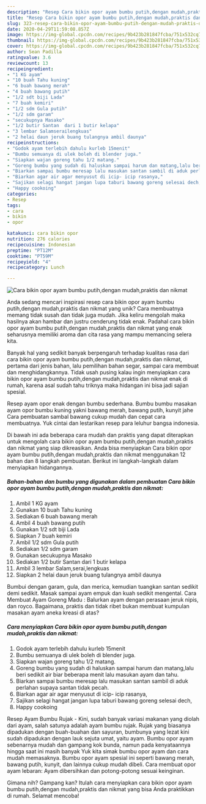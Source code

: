 ```yaml
---
description: "Resep Cara bikin opor ayam bumbu putih,dengan mudah,praktis dan nikmat Anti Gagal"
title: "Resep Cara bikin opor ayam bumbu putih,dengan mudah,praktis dan nikmat Anti Gagal"
slug: 323-resep-cara-bikin-opor-ayam-bumbu-putih-dengan-mudah-praktis-dan-nikmat-anti-gagal
date: 2020-04-29T11:59:08.857Z
image: https://img-global.cpcdn.com/recipes/9b423b281847fcba/751x532cq70/cara-bikin-opor-ayam-bumbu-putihdengan-mudahpraktis-dan-nikmat-foto-resep-utama.jpg
thumbnail: https://img-global.cpcdn.com/recipes/9b423b281847fcba/751x532cq70/cara-bikin-opor-ayam-bumbu-putihdengan-mudahpraktis-dan-nikmat-foto-resep-utama.jpg
cover: https://img-global.cpcdn.com/recipes/9b423b281847fcba/751x532cq70/cara-bikin-opor-ayam-bumbu-putihdengan-mudahpraktis-dan-nikmat-foto-resep-utama.jpg
author: Sean Padilla
ratingvalue: 3.6
reviewcount: 13
recipeingredient:
- "1 KG ayam"
- "10 buah Tahu kuning"
- "6 buah bawang merah"
- "4 buah bawang putih"
- "1/2 sdt biji Lada"
- "7 buah kemiri"
- "1/2 sdm Gula putih"
- "1/2 sdm garam"
- "secukupnya Masako"
- "1/2 butir Santan  dari 1 butir kelapa"
- "3 lembar Salamserailengkuas"
- "2 helai daun jeruk buang tulangnya ambil daunya"
recipeinstructions:
- "Godok ayam terlebih dahulu kurleb 15menit"
- "Bumbu semuanya di ulek boleh di blender juga."
- "Siapkan wajan goreng tahu 1/2 matang."
- "Goreng bumbu yang sudah di haluskan sampai harum dan matang,lalu beri sedikit air biar beberapa menit lalu masukan ayam dan tahu."
- "Biarkan sampai bumbu meresap lalu masukan santan sambil di aduk perlahan supaya santan tidak pecah."
- "Biarkan agar air agar menyusut di icip- icip rasanya,"
- "Sajikan selagi hangat jangan lupa taburi bawang goreng selesai dech,"
- "Happy cookoing"
categories:
- Resep
tags:
- cara
- bikin
- opor

katakunci: cara bikin opor 
nutrition: 276 calories
recipecuisine: Indonesian
preptime: "PT12M"
cooktime: "PT59M"
recipeyield: "4"
recipecategory: Lunch

---
```



![Cara bikin opor ayam bumbu putih,dengan mudah,praktis dan nikmat](https://img-global.cpcdn.com/recipes/9b423b281847fcba/751x532cq70/cara-bikin-opor-ayam-bumbu-putihdengan-mudahpraktis-dan-nikmat-foto-resep-utama.jpg)

Anda sedang mencari inspirasi resep cara bikin opor ayam bumbu putih,dengan mudah,praktis dan nikmat yang unik? Cara membuatnya memang tidak susah dan tidak juga mudah. Jika keliru mengolah maka hasilnya akan hambar dan justru cenderung tidak enak. Padahal cara bikin opor ayam bumbu putih,dengan mudah,praktis dan nikmat yang enak seharusnya memiliki aroma dan cita rasa yang mampu memancing selera kita.

Banyak hal yang sedikit banyak berpengaruh terhadap kualitas rasa dari cara bikin opor ayam bumbu putih,dengan mudah,praktis dan nikmat, pertama dari jenis bahan, lalu pemilihan bahan segar, sampai cara membuat dan menghidangkannya. Tidak usah pusing kalau ingin menyiapkan cara bikin opor ayam bumbu putih,dengan mudah,praktis dan nikmat enak di rumah, karena asal sudah tahu triknya maka hidangan ini bisa jadi sajian spesial.

Resep ayam opor enak dengan bumbu sederhana. Bumbu bumbu masakan ayam opor bumbu kuning yakni bawang merah, bawang putih, kunyit jahe Cara pembuatan sambal bawang cukup mudah dan cepat cara membuatnya. Yuk cintai dan lestarikan resep para leluhur bangsa indonesia.


Di bawah ini ada beberapa cara mudah dan praktis yang dapat diterapkan untuk mengolah cara bikin opor ayam bumbu putih,dengan mudah,praktis dan nikmat yang siap dikreasikan. Anda bisa menyiapkan Cara bikin opor ayam bumbu putih,dengan mudah,praktis dan nikmat menggunakan 12 bahan dan 8 langkah pembuatan. Berikut ini langkah-langkah dalam menyiapkan hidangannya.

<!--inarticleads1-->

##### Bahan-bahan dan bumbu yang digunakan dalam pembuatan Cara bikin opor ayam bumbu putih,dengan mudah,praktis dan nikmat:

1. Ambil 1 KG ayam
1. Gunakan 10 buah Tahu kuning
1. Sediakan 6 buah bawang merah
1. Ambil 4 buah bawang putih
1. Gunakan 1/2 sdt biji Lada
1. Siapkan 7 buah kemiri
1. Ambil 1/2 sdm Gula putih
1. Sediakan 1/2 sdm garam
1. Gunakan secukupnya Masako
1. Sediakan 1/2 butir Santan  dari 1 butir kelapa
1. Ambil 3 lembar Salam,serai,lengkuas
1. Siapkan 2 helai daun jeruk buang tulangnya ambil daunya


Bumbui dengan garam, gula, dan merica, kemudian tuangkan santan sedikit demi sedikit. Masak sampai ayam empuk dan kuah sedikit mengental. Cara Membuat Ayam Goreng Madu : Balurkan ayam dengan perasaan jeruk nipis, dan royco. Bagaimana, praktis dan tidak ribet bukan membuat kumpulan masakan ayam aneka kreasi di atas? 

<!--inarticleads2-->

##### Cara menyiapkan Cara bikin opor ayam bumbu putih,dengan mudah,praktis dan nikmat:

1. Godok ayam terlebih dahulu kurleb 15menit
1. Bumbu semuanya di ulek boleh di blender juga.
1. Siapkan wajan goreng tahu 1/2 matang.
1. Goreng bumbu yang sudah di haluskan sampai harum dan matang,lalu beri sedikit air biar beberapa menit lalu masukan ayam dan tahu.
1. Biarkan sampai bumbu meresap lalu masukan santan sambil di aduk perlahan supaya santan tidak pecah.
1. Biarkan agar air agar menyusut di icip- icip rasanya,
1. Sajikan selagi hangat jangan lupa taburi bawang goreng selesai dech,
1. Happy cookoing


Resep Ayam Bumbu Rujak - Kini, sudah banyak variasi makanan yang diolah dari ayam, salah satunya adalah ayam bumbu rujak. Rujak yang biasanya dipadukan dengan buah-buahan dan sayuran, bumbunya yang lezat kini sudah dipadukan dengan lauk sejuta umat, yaitu ayam. Bumbu opor ayam sebenarnya mudah dan gampang kok bunda, namun pada kenyataannya hingga saat ini masih banyak Yuk kita simak bumbu opor ayam dan cara mudah memasaknya. Bumbu opor ayam spesial ini seperti bawang merah, bawang putih, kunyit, dan lainnya cukup mudah dibeli. Cara membuat opor ayam lebaran: Ayam dibersihkan dan potong-potong sesuai keinginan. 

Gimana nih? Gampang kan? Itulah cara menyiapkan cara bikin opor ayam bumbu putih,dengan mudah,praktis dan nikmat yang bisa Anda praktikkan di rumah. Selamat mencoba!
